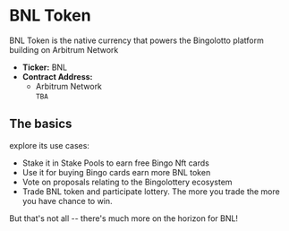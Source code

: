 # BNL Token

BNL Token is the native currency  that powers the Bingolotto platform building on Arbitrum Network

* **Ticker:** BNL
* **Contract Address:**&#x20;
  * Arbitrum Network\
    `TBA`

## The basics

&#x20;explore its use cases:

* Stake it in Stake Pools to earn free Bingo Nft cards
* Use it for buying Bingo cards earn more BNL token
* Vote on proposals relating to the Bingolottery ecosystem
* Trade BNL token and participate lottery. The more you trade the more you  have chance to win.&#x20;

But that's not all -- there's much more on the horizon for BNL!




